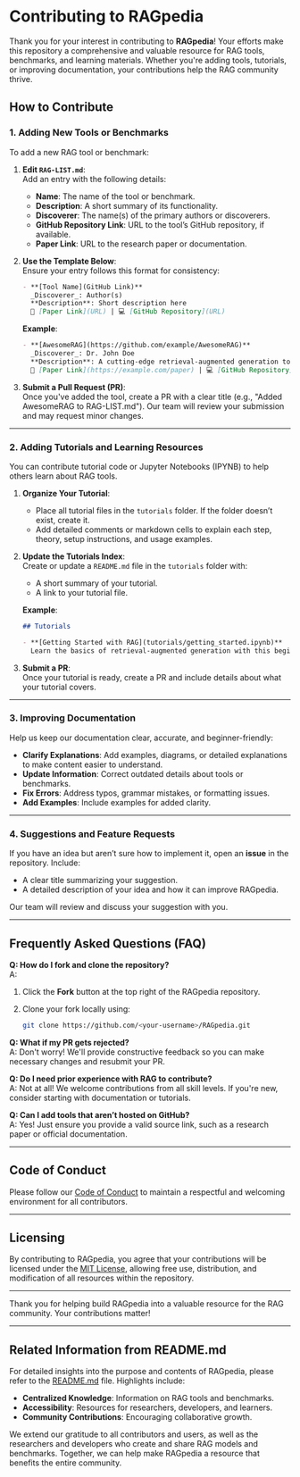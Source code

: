# Contributing to RAGpedia

Thank you for your interest in contributing to **RAGpedia**! Your efforts make this repository a comprehensive and valuable resource for RAG tools, benchmarks, and learning materials. Whether you're adding tools, tutorials, or improving documentation, your contributions help the RAG community thrive.

## How to Contribute

### 1. Adding New Tools or Benchmarks

To add a new RAG tool or benchmark:

1. **Edit `RAG-LIST.md`**:  
   Add an entry with the following details:
   - **Name**: The name of the tool or benchmark.
   - **Description**: A short summary of its functionality.
   - **Discoverer**: The name(s) of the primary authors or discoverers.
   - **GitHub Repository Link**: URL to the tool’s GitHub repository, if available.
   - **Paper Link**: URL to the research paper or documentation.

2. **Use the Template Below**:  
   Ensure your entry follows this format for consistency:

   ```markdown
   - **[Tool Name](GitHub Link)**  
     _Discoverer_: Author(s)  
     **Description**: Short description here  
     📄 [Paper Link](URL) | 💻 [GitHub Repository](URL)
   ```

   **Example**:  

   ```markdown
   - **[AwesomeRAG](https://github.com/example/AwesomeRAG)**  
     _Discoverer_: Dr. John Doe  
     **Description**: A cutting-edge retrieval-augmented generation tool for text summarization.  
     📄 [Paper Link](https://example.com/paper) | 💻 [GitHub Repository](https://github.com/example/AwesomeRAG)
   ```

3. **Submit a Pull Request (PR)**:  
   Once you've added the tool, create a PR with a clear title (e.g., "Added AwesomeRAG to RAG-LIST.md"). Our team will review your submission and may request minor changes.

---

### 2. Adding Tutorials and Learning Resources

You can contribute tutorial code or Jupyter Notebooks (IPYNB) to help others learn about RAG tools.

1. **Organize Your Tutorial**:  
   - Place all tutorial files in the `tutorials` folder. If the folder doesn’t exist, create it.
   - Add detailed comments or markdown cells to explain each step, theory, setup instructions, and usage examples.

2. **Update the Tutorials Index**:  
   Create or update a `README.md` file in the `tutorials` folder with:
   - A short summary of your tutorial.
   - A link to your tutorial file.

   **Example**:  

   ```markdown
   ## Tutorials

   - **[Getting Started with RAG](tutorials/getting_started.ipynb)**  
     Learn the basics of retrieval-augmented generation with this beginner-friendly tutorial.
   ```

3. **Submit a PR**:  
   Once your tutorial is ready, create a PR and include details about what your tutorial covers.

---

### 3. Improving Documentation

Help us keep our documentation clear, accurate, and beginner-friendly:

- **Clarify Explanations**: Add examples, diagrams, or detailed explanations to make content easier to understand.
- **Update Information**: Correct outdated details about tools or benchmarks.
- **Fix Errors**: Address typos, grammar mistakes, or formatting issues.
- **Add Examples**: Include examples for added clarity.

---

### 4. Suggestions and Feature Requests

If you have an idea but aren’t sure how to implement it, open an **issue** in the repository. Include:

- A clear title summarizing your suggestion.
- A detailed description of your idea and how it can improve RAGpedia.

Our team will review and discuss your suggestion with you.

---

## Frequently Asked Questions (FAQ)

**Q: How do I fork and clone the repository?**  
A:  

1. Click the **Fork** button at the top right of the RAGpedia repository.  
2. Clone your fork locally using:  

   ```bash
   git clone https://github.com/<your-username>/RAGpedia.git
   ```

**Q: What if my PR gets rejected?**  
A: Don't worry! We'll provide constructive feedback so you can make necessary changes and resubmit your PR.

**Q: Do I need prior experience with RAG to contribute?**  
A: Not at all! We welcome contributions from all skill levels. If you're new, consider starting with documentation or tutorials.

**Q: Can I add tools that aren’t hosted on GitHub?**  
A: Yes! Just ensure you provide a valid source link, such as a research paper or official documentation.

---

## Code of Conduct

Please follow our [Code of Conduct](CODE_OF_CONDUCT.md) to maintain a respectful and welcoming environment for all contributors.

---

## Licensing

By contributing to RAGpedia, you agree that your contributions will be licensed under the [MIT License](LICENSE), allowing free use, distribution, and modification of all resources within the repository.

---

Thank you for helping build RAGpedia into a valuable resource for the RAG community. Your contributions matter!

---

## Related Information from README.md

For detailed insights into the purpose and contents of RAGpedia, please refer to the [README.md](README.md) file. Highlights include:

- **Centralized Knowledge**: Information on RAG tools and benchmarks.
- **Accessibility**: Resources for researchers, developers, and learners.
- **Community Contributions**: Encouraging collaborative growth.

We extend our gratitude to all contributors and users, as well as the researchers and developers who create and share RAG models and benchmarks. Together, we can help make RAGpedia a resource that benefits the entire community.
